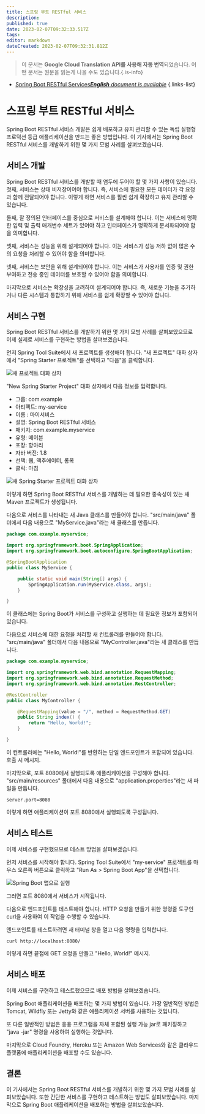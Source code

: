 ```yaml
---
title: 스프링 부트 RESTful 서비스
description: 
published: true
date: 2023-02-07T09:32:33.517Z
tags: 
editor: markdown
dateCreated: 2023-02-07T09:32:31.812Z
---
```


> 이 문서는 **Google Cloud Translation API를 사용해 자동 번역**되었습니다.
어떤 문서는 원문을 읽는게 나을 수도 있습니다.{.is-info}



- [Spring Boot RESTful Services***English** document is available*](/en/Knowledge-base/Spring-Boot/spring-boot-restful-services)
{.links-list}


# 스프링 부트 RESTful 서비스

Spring Boot RESTful 서비스 개발은 쉽게 배포하고 유지 관리할 수 있는 독립 실행형 프로덕션 등급 애플리케이션을 만드는 좋은 방법입니다. 이 기사에서는 Spring Boot RESTful 서비스를 개발하기 위한 몇 가지 모범 사례를 살펴보겠습니다.

## 서비스 개발

Spring Boot RESTful 서비스를 개발할 때 염두에 두어야 할 몇 가지 사항이 있습니다. 첫째, 서비스는 상태 비저장이어야 합니다. 즉, 서비스에 필요한 모든 데이터가 각 요청과 함께 전달되어야 합니다. 이렇게 하면 서비스를 훨씬 쉽게 확장하고 유지 관리할 수 있습니다.

둘째, 잘 정의된 인터페이스를 중심으로 서비스를 설계해야 합니다. 이는 서비스에 명확한 입력 및 출력 매개변수 세트가 있어야 하고 인터페이스가 명확하게 문서화되어야 함을 의미합니다.

셋째, 서비스는 성능을 위해 설계되어야 합니다. 이는 서비스가 성능 저하 없이 많은 수의 요청을 처리할 수 있어야 함을 의미합니다.

넷째, 서비스는 보안을 위해 설계되어야 합니다. 이는 서비스가 사용자를 인증 및 권한 부여하고 전송 중인 데이터를 보호할 수 있어야 함을 의미합니다.

마지막으로 서비스는 확장성을 고려하여 설계되어야 합니다. 즉, 새로운 기능을 추가하거나 다른 시스템과 통합하기 위해 서비스를 쉽게 확장할 수 있어야 합니다.

## 서비스 구현

Spring Boot RESTful 서비스를 개발하기 위한 몇 가지 모범 사례를 살펴보았으므로 이제 실제로 서비스를 구현하는 방법을 살펴보겠습니다.

먼저 Spring Tool Suite에서 새 프로젝트를 생성해야 합니다. "새 프로젝트" 대화 상자에서 "Spring Starter 프로젝트"를 선택하고 "다음"을 클릭합니다.

![새 프로젝트 대화 상자](https://spring.io/guides/gs/rest-service/img/new-project-dialog.png)

"New Spring Starter Project" 대화 상자에서 다음 정보를 입력합니다.

* 그룹: com.example
* 아티팩트: my-service
* 이름 : 마이서비스
* 설명: Spring Boot RESTful 서비스
* 패키지: com.example.myservice
* 유형: 메이븐
* 포장: 항아리
* 자바 버전: 1.8
* 선택: 웹, 액추에이터, 롬복
* 클릭: 마침

![새 Spring Starter 프로젝트 대화 상자](https://spring.io/guides/gs/rest-service/img/new-spring-starter-project-dialog.png)

이렇게 하면 Spring Boot RESTful 서비스를 개발하는 데 필요한 종속성이 있는 새 Maven 프로젝트가 생성됩니다.

다음으로 서비스를 나타내는 새 Java 클래스를 만들어야 합니다. "src/main/java" 폴더에서 다음 내용으로 "MyService.java"라는 새 클래스를 만듭니다.

```java
package com.example.myservice;

import org.springframework.boot.SpringApplication;
import org.springframework.boot.autoconfigure.SpringBootApplication;

@SpringBootApplication
public class MyService {

    public static void main(String[] args) {
        SpringApplication.run(MyService.class, args);
    }

}
```

이 클래스에는 Spring Boot가 서비스를 구성하고 실행하는 데 필요한 정보가 포함되어 있습니다.

다음으로 서비스에 대한 요청을 처리할 새 컨트롤러를 만들어야 합니다. "src/main/java" 폴더에서 다음 내용으로 "MyController.java"라는 새 클래스를 만듭니다.

```java
package com.example.myservice;

import org.springframework.web.bind.annotation.RequestMapping;
import org.springframework.web.bind.annotation.RequestMethod;
import org.springframework.web.bind.annotation.RestController;

@RestController
public class MyController {

    @RequestMapping(value = "/", method = RequestMethod.GET)
    public String index() {
        return "Hello, World!";
    }

}
```

이 컨트롤러에는 "Hello, World!"를 반환하는 단일 엔드포인트가 포함되어 있습니다. 호출 시 메시지.

마지막으로, 포트 8080에서 실행되도록 애플리케이션을 구성해야 합니다. "src/main/resources" 폴더에서 다음 내용으로 "application.properties"라는 새 파일을 만듭니다.

```
server.port=8080
```

이렇게 하면 애플리케이션이 포트 8080에서 실행되도록 구성됩니다.

## 서비스 테스트

이제 서비스를 구현했으므로 테스트 방법을 살펴보겠습니다.

먼저 서비스를 시작해야 합니다. Spring Tool Suite에서 "my-service" 프로젝트를 마우스 오른쪽 버튼으로 클릭하고 "Run As > Spring Boot App"을 선택합니다.

![Spring Boot 앱으로 실행](https://spring.io/guides/gs/rest-service/img/run-as-spring-boot-app.png)

그러면 포트 8080에서 서비스가 시작됩니다.

다음으로 엔드포인트를 테스트해야 합니다. HTTP 요청을 만들기 위한 명령줄 도구인 curl을 사용하여 이 작업을 수행할 수 있습니다.

엔드포인트를 테스트하려면 새 터미널 창을 열고 다음 명령을 입력합니다.

```
curl http://localhost:8080/
```

이렇게 하면 끝점에 GET 요청을 만들고 "Hello, World!" 메시지.

## 서비스 배포

이제 서비스를 구현하고 테스트했으므로 배포 방법을 살펴보겠습니다.

Spring Boot 애플리케이션을 배포하는 몇 가지 방법이 있습니다. 가장 일반적인 방법은 Tomcat, Wildfly 또는 Jetty와 같은 애플리케이션 서버를 사용하는 것입니다.

또 다른 일반적인 방법은 응용 프로그램을 자체 포함된 실행 가능 jar로 패키징하고 "java -jar" 명령을 사용하여 실행하는 것입니다.

마지막으로 Cloud Foundry, Heroku 또는 Amazon Web Services와 같은 클라우드 플랫폼에 애플리케이션을 배포할 수도 있습니다.

## 결론

이 기사에서는 Spring Boot RESTful 서비스를 개발하기 위한 몇 가지 모범 사례를 살펴보았습니다. 또한 간단한 서비스를 구현하고 테스트하는 방법도 살펴보았습니다. 마지막으로 Spring Boot 애플리케이션을 배포하는 방법을 살펴보았습니다.